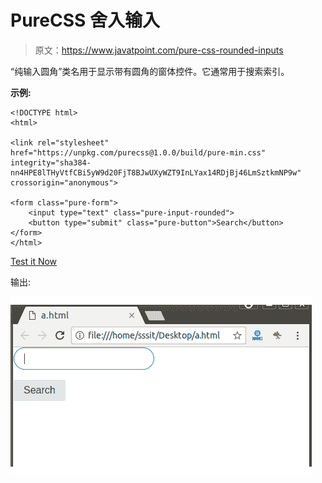 # PureCSS 舍入输入

> 原文：<https://www.javatpoint.com/pure-css-rounded-inputs>

“纯输入圆角”类名用于显示带有圆角的窗体控件。它通常用于搜索索引。

**示例:**

```
<!DOCTYPE html>
<html>

<link rel="stylesheet" 
href="https://unpkg.com/purecss@1.0.0/build/pure-min.css" 
integrity="sha384-nn4HPE8lTHyVtfCBi5yW9d20FjT8BJwUXyWZT9InLYax14RDjBj46LmSztkmNP9w" 
crossorigin="anonymous">

<form class="pure-form">
    <input type="text" class="pure-input-rounded">
    <button type="submit" class="pure-button">Search</button>
</form>
</html>

```

[Test it Now](https://www.javatpoint.com/oprweb/test.jsp?filename=purecssinputs4)

输出:

![PureCSS Inputs 4](img/3d5249c7f8853883a5dbba299779e684.png)